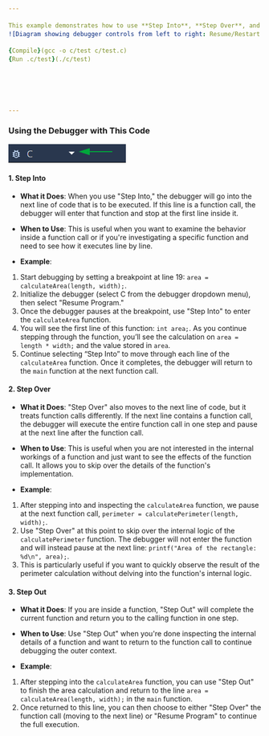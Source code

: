 ```yaml
---

This example demonstrates how to use **Step Into**, **Step Over**, and **Step Out** while debugging a C program in Codio.
![Diagram showing debugger controls from left to right: Resume/Restart Program, Step Over, Step Into, and Step Out, with arrows pointing to their respective icons.](.guides/img/Debugger-over-into-out.png)

{Compile}(gcc -o c/test c/test.c)
{Run .c/test}(./c/test)





---
```




### Using the Debugger with This Code

![C debugger option in Codio with a dropdown arrow highlighted, indicating the selection of the C debugger from the menu.](.guides/img/debugger-C-select.png)


#### 1. Step Into

   - **What it Does**: When you use "Step Into," the debugger will go into the next line of code that is to be executed. If this line is a function call, the debugger will enter that function and stop at the first line inside it.
   - **When to Use**: This is useful when you want to examine the behavior inside a function call or if you're investigating a specific function and need to see how it executes line by line.
  
   - **Example**:  
   1. Start debugging by setting a breakpoint at line 19: `area = calculateArea(length, width);`.  
   2. Initialize the debugger (select C from the debugger dropdown menu), then select "Resume Program."  
   3. Once the debugger pauses at the breakpoint, use "Step Into" to enter the `calculateArea` function.  
   4. You will see the first line of this function: `int area;`. As you continue stepping through the function, you’ll see the calculation on `area = length * width;` and the value stored in `area`.  
   5. Continue selecting “Step Into” to move through each line of the `calculateArea` function. Once it completes, the debugger will return to the `main` function at the next function call.

#### 2. Step Over

   - **What it Does**: "Step Over" also moves to the next line of code, but it treats function calls differently. If the next line contains a function call, the debugger will execute the entire function call in one step and pause at the next line after the function call.
   - **When to Use**: This is useful when you are not interested in the internal workings of a function and just want to see the effects of the function call. It allows you to skip over the details of the function's implementation.

   - **Example**:  
   1. After stepping into and inspecting the `calculateArea` function, we pause at the next function call, `perimeter = calculatePerimeter(length, width);`.  
   2. Use "Step Over" at this point to skip over the internal logic of the `calculatePerimeter` function. The debugger will not enter the function and will instead pause at the next line: `printf("Area of the rectangle: %d\n", area);`.  
   3. This is particularly useful if you want to quickly observe the result of the perimeter calculation without delving into the function's internal logic.

#### 3. Step Out

   - **What it Does**: If you are inside a function, "Step Out" will complete the current function and return you to the calling function in one step.
   - **When to Use**: Use "Step Out" when you're done inspecting the internal details of a function and want to return to the function call to continue debugging the outer context.
  
   - **Example**:  
   1. After stepping into the `calculateArea` function, you can use "Step Out" to finish the area calculation and return to the line `area = calculateArea(length, width);` in the `main` function.  
   2. Once returned to this line, you can then choose to either "Step Over" the function call (moving to the next line) or "Resume Program" to continue the full execution.
